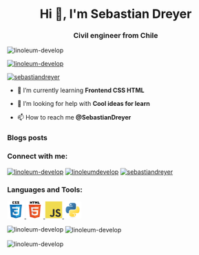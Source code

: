 <h1 align="center">Hi 👋, I'm Sebastian Dreyer</h1>
<h3 align="center">Civil engineer from Chile</h3>

<p align="left"> <img src="https://komarev.com/ghpvc/?username=linoleum-develop&label=Profile%20views&color=0e75b6&style=flat" alt="linoleum-develop" /> </p>

<p align="left"> <a href="https://github.com/ryo-ma/github-profile-trophy"><img src="https://github-profile-trophy.vercel.app/?username=linoleum-develop" alt="linoleum-develop" /></a> </p>

<p align="left"> <a href="https://twitter.com/sebastiandreyer" target="blank"><img src="https://img.shields.io/twitter/follow/sebastiandreyer?logo=twitter&style=for-the-badge" alt="sebastiandreyer" /></a> </p>

- 🌱 I’m currently learning **Frontend CSS HTML**

- 🤝 I’m looking for help with **Cool ideas for learn**

- 📫 How to reach me **@SebastianDreyer**

### Blogs posts
<!-- BLOG-POST-LIST:START -->
<!-- BLOG-POST-LIST:END -->


<h3 align="left">Connect with me:</h3>
<p align="left">
<a href="https://codepen.io/linoleum-develop" target="blank"><img align="center" src="https://raw.githubusercontent.com/rahuldkjain/github-profile-readme-generator/master/src/images/icons/Social/codepen.svg" alt="linoleum-develop" height="30" width="40" /></a>
<a href="https://dev.to/linoleumdevelop" target="blank"><img align="center" src="https://raw.githubusercontent.com/rahuldkjain/github-profile-readme-generator/master/src/images/icons/Social/devto.svg" alt="linoleumdevelop" height="30" width="40" /></a>
<a href="https://twitter.com/sebastiandreyer" target="blank"><img align="center" src="https://raw.githubusercontent.com/rahuldkjain/github-profile-readme-generator/master/src/images/icons/Social/twitter.svg" alt="sebastiandreyer" height="30" width="40" /></a>
</p>

<h3 align="left">Languages and Tools:</h3>
<p align="left"> <a href="https://www.w3schools.com/css/" target="_blank" rel="noreferrer"> <img src="https://raw.githubusercontent.com/devicons/devicon/master/icons/css3/css3-original-wordmark.svg" alt="css3" width="40" height="40"/> </a> <a href="https://www.w3.org/html/" target="_blank" rel="noreferrer"> <img src="https://raw.githubusercontent.com/devicons/devicon/master/icons/html5/html5-original-wordmark.svg" alt="html5" width="40" height="40"/> </a> <a href="https://developer.mozilla.org/en-US/docs/Web/JavaScript" target="_blank" rel="noreferrer"> <img src="https://raw.githubusercontent.com/devicons/devicon/master/icons/javascript/javascript-original.svg" alt="javascript" width="40" height="40"/> </a> <a href="https://www.python.org" target="_blank" rel="noreferrer"> <img src="https://raw.githubusercontent.com/devicons/devicon/master/icons/python/python-original.svg" alt="python" width="40" height="40"/> </a> </p>

<p><img align="left" src="https://github-readme-stats.vercel.app/api/top-langs?username=linoleum-develop&show_icons=true&locale=en&layout=compact" alt="linoleum-develop" /></p>

<p>&nbsp;<img align="center" src="https://github-readme-stats.vercel.app/api?username=linoleum-develop&show_icons=true&locale=en" alt="linoleum-develop" /></p>

<p><img align="center" src="https://github-readme-streak-stats.herokuapp.com/?user=linoleum-develop&" alt="linoleum-develop" /></p>

